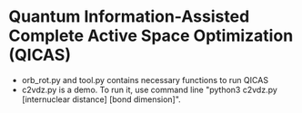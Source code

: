 # Quantum Information-Assisted Complete Active Space Optimization (QICAS)
* orb_rot.py and tool.py contains necessary functions to run QICAS
* c2vdz.py is a demo. To run it, use command line "python3 c2vdz.py [internuclear distance] [bond dimension]".
